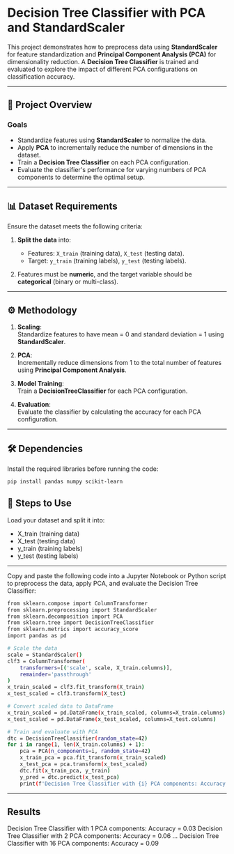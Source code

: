 # Decision Tree Classifier with PCA and StandardScaler  

This project demonstrates how to preprocess data using **StandardScaler** for feature standardization and **Principal Component Analysis (PCA)** for dimensionality reduction. A **Decision Tree Classifier** is trained and evaluated to explore the impact of different PCA configurations on classification accuracy.  


---

## 📂 Project Overview  

### **Goals**  
- Standardize features using **StandardScaler** to normalize the data.  
- Apply **PCA** to incrementally reduce the number of dimensions in the dataset.  
- Train a **Decision Tree Classifier** on each PCA configuration.  
- Evaluate the classifier's performance for varying numbers of PCA components to determine the optimal setup.  

---

## 📊 Dataset Requirements  

Ensure the dataset meets the following criteria:  

1. **Split the data** into:  
   - Features: `X_train` (training data), `X_test` (testing data).  
   - Target: `y_train` (training labels), `y_test` (testing labels).  

2. Features must be **numeric**, and the target variable should be **categorical** (binary or multi-class).  

---

## ⚙️ Methodology  

1. **Scaling**:  
   Standardize features to have mean = 0 and standard deviation = 1 using **StandardScaler**.  

2. **PCA**:  
   Incrementally reduce dimensions from 1 to the total number of features using **Principal Component Analysis**.  

3. **Model Training**:  
   Train a **DecisionTreeClassifier** for each PCA configuration.  

4. **Evaluation**:  
   Evaluate the classifier by calculating the accuracy for each PCA configuration.  

---

## 🛠 Dependencies  

Install the required libraries before running the code:  

```bash
pip install pandas numpy scikit-learn

```


## 🚀 Steps to Use
Load your dataset and split it into:

 - X_train (training data)
 - X_test (testing data)
 - y_train (training labels)
 - y_test (testing labels)
---
Copy and paste the following code into a Jupyter Notebook or Python script to preprocess the data, apply PCA, and evaluate the Decision Tree Classifier:

```bash
from sklearn.compose import ColumnTransformer
from sklearn.preprocessing import StandardScaler
from sklearn.decomposition import PCA
from sklearn.tree import DecisionTreeClassifier
from sklearn.metrics import accuracy_score
import pandas as pd

# Scale the data
scale = StandardScaler()
clf3 = ColumnTransformer(
    transformers=[('scale', scale, X_train.columns)],
    remainder='passthrough'
)
x_train_scaled = clf3.fit_transform(X_train)
x_test_scaled = clf3.transform(X_test)

# Convert scaled data to DataFrame
x_train_scaled = pd.DataFrame(x_train_scaled, columns=X_train.columns)
x_test_scaled = pd.DataFrame(x_test_scaled, columns=X_test.columns)

# Train and evaluate with PCA
dtc = DecisionTreeClassifier(random_state=42)
for i in range(1, len(X_train.columns) + 1):
    pca = PCA(n_components=i, random_state=42)
    x_train_pca = pca.fit_transform(x_train_scaled)
    x_test_pca = pca.transform(x_test_scaled)
    dtc.fit(x_train_pca, y_train)
    y_pred = dtc.predict(x_test_pca)
    print(f'Decision Tree Classifier with {i} PCA components: Accuracy = {accuracy_score(y_test, y_pred):.4f}')
```
---

## Results
Decision Tree Classifier with 1 PCA components: Accuracy = 0.03 Decision Tree Classifier with 2 PCA components: 
Accuracy = 0.06 ... Decision Tree Classifier with 16 PCA components: Accuracy = 0.09
